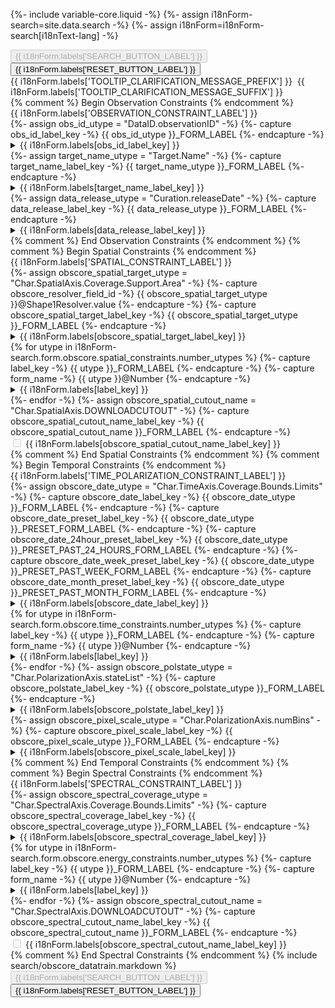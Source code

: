 {%- include variable-core.liquid -%}
{%- assign i18nForm-search=site.data.search -%}
{%- assign i18nForm=i18nForm-search[i18nText-lang] -%}

  <form id="obscoreQueryForm" name="obscoreQueryForm" class="queryForm" method="post" action="{{ i18nForm.servlet_context_path }}/find" enctype="multipart/form-data">
    <!-- Used by VOView to sort the results. -->
    <input type="hidden" name="sort_column" value="t_min"/>
    <input type="hidden" name="sort_order" value="descending"/>
    <input type="hidden" name="formName" value="adsform"/>
    <!-- Used by AdvancedSearch to pass to TAP. -->
    <input type="hidden" name="SelectList" class="ObsCore_selectlist"/>
    <input type="hidden" name="MaxRecords" value="30000"/>
    <input type="hidden" name="format" value="csv"/>
    <!-- Used by AdvancedSearch to pass to VOTV. -->
    <input type="hidden" id="max_row_limit_warning" value="{{ i18nForm.labels['MAX_ROW_LIMIT_WARNING'] }}"/>    
    <div class="col-sm-12 mrgn-tp-md mrgn-bttm-md">
        <button disabled 
                type="submit"
                class="btn btn-primary submit-query"
                value="{{ i18nForm.labels['SEARCH_BUTTON_LABEL'] }}">{{ i18nForm.labels['SEARCH_BUTTON_LABEL'] }}</button>
        <button type="reset"
                class="btn btn-default reset-query-form"
                value="{{ i18nForm.labels['RESET_BUTTON_LABEL'] }}">{{ i18nForm.labels['RESET_BUTTON_LABEL'] }}</button>
    </div>
    <div class="col-sm-12">
        {{ i18nForm.labels['TOOLTIP_CLARIFICATION_MESSAGE_PREFIX'] }}&nbsp;<span class="glyphicon glyphicon-question-sign text-info"></span>&nbsp;{{ i18nForm.labels['TOOLTIP_CLARIFICATION_MESSAGE_SUFFIX'] }}
    </div>
    <div class="wb-eqht">
        {% comment %}
        Begin Observation Constraints
        {% endcomment %}
        <div class="col-md-3 search-category hght-inhrt">
            <div class="panel panel-default hght-inhrt">
                <div class="panel-heading">{{ i18nForm.labels['OBSERVATION_CONSTRAINT_LABEL'] }}</div>
                <div class="panel-body search-constraints small">
                    {%- assign obs_id_utype = "DataID.observationID" -%}
                    {%- capture obs_id_label_key -%}
                        {{ obs_id_utype }}_FORM_LABEL
                    {%- endcapture -%}
                    <div data-toggle="popover"
                        data-container="body"
                        data-utype="{{ obs_id_utype }}"
                        data-placement="right"
                        data-title="{{ i18nForm.labels[obs_id_label_key] }}"
                        style="float:right;"
                        class="advancedsearch-tooltip glyphicon glyphicon-question-sign text-info"></div>
                    <div id="{{ obs_id_utype }}_formgroup">
                        <details id="{{ obs_id_utype }}_details">
                            <summary class="search_criteria_label_container">
                                <label for="{{ obs_id_utype }}" class="control-label search_criteria_label">{{ i18nForm.labels[obs_id_label_key] }}<span class="search_criteria_label_contents color-accent"></span></label>
                            </summary>
                            <div id="{{ obs_id_utype }}_input_decorate">
                                <input type="text" class="form-control search_criteria_input" id="{{ obs_id_utype }}" name="{{ obs_id_utype }}" />
                            </div>
                            <input type="hidden" name="Form.name" value="{{ obs_id_utype }}@Text" />
                        </details>
                    </div>
                    {%- assign target_name_utype = "Target.Name" -%}
                    {%- capture target_name_label_key -%}
                        {{ target_name_utype }}_FORM_LABEL
                    {%- endcapture -%}
                    <div data-toggle="popover"
                        data-container="body"
                        data-utype="{{ target_name_utype }}"
                        data-placement="right"
                        data-title="{{ i18nForm.labels[target_name_label_key] }}"
                        style="float:right;"
                        class="advancedsearch-tooltip glyphicon glyphicon-question-sign text-info"></div>
                    <div id="{{ target_name_utype }}_formgroup">
                        <details id="{{ target_name_utype }}_details">
                            <summary class="search_criteria_label_container">
                                <label for="{{ target_name_utype }}" class="control-label search_criteria_label">{{ i18nForm.labels[target_name_label_key] }}<span class="search_criteria_label_contents color-accent"></span></label>
                            </summary>
                            <div id="{{ target_name_utype }}_input_decorate">
                                <input type="text" class="form-control search_criteria_input" id="{{ target_name_utype }}" name="{{ target_name_utype }}" />
                            </div>
                            <input type="hidden" name="Form.name" value="{{ target_name_utype }}@Text" />
                        </details>
                    </div>
                    {%- assign data_release_utype = "Curation.releaseDate" -%}
                    {%- capture data_release_label_key -%}
                        {{ data_release_utype }}_FORM_LABEL
                    {%- endcapture -%}
                    <div data-toggle="popover"
                            data-container="body"
                            data-utype="{{ data_release_utype }}"
                            data-placement="right"
                            style="float:right;"
                            data-title="{{ i18nForm.labels[data_release_label_key] }}"
                            class="advancedsearch-tooltip glyphicon glyphicon-question-sign text-info"></div>
                    <div id="{{ data_release_utype }}_formgroup" class="form-group data_release_date_panel">
                        <details id="{{ data_release_utype }}_details">
                            <summary class="search_criteria_label_container">
                                <label for="{{ data_release_utype }}"
                                    class="control-label">{{ i18nForm.labels[data_release_label_key] }}<span class="search_criteria_label_contents color-accent"></span></label>
                            </summary>
                            <label for="{{ data_release_utype }}@PublicTimestampFormConstraint.value" id="{{ data_release_utype }}@PublicTimestampFormConstraint.value_LABEL" class="search_criteria_label control-label">
                                <input type="checkbox" class="col-md-2 align-top form-control" 
                                    data-disable-to="{{ data_release_utype }}" id="{{ data_release_utype }}@PublicTimestampFormConstraint.value" name="{{ data_release_utype }}@PublicTimestampFormConstraint.value">
                                    <span class="mrgn-lft-sm">{{ i18nForm.labels['PUBLIC_DATA_FLAG_FORM_LABEL'] }}</span><span class="search_criteria_label_contents color-accent"></span></label>
                            <div id="{{ data_release_utype }}_input_decorate">
                                <input id="{{ data_release_utype }}" name="{{ data_release_utype }}" value="" type="text"
                                    class="form-control search_criteria_input width-100 ui-form-input-validate ui_unitconversion_input" /></div>
                            <input type="hidden" name="Form.name" value="{{ data_release_utype }}@TimestampFormConstraint" />
                            <input type="hidden" name="Form.name" value="{{ data_release_utype }}@PublicTimestampFormConstraint" />
                        </details>
                    </div>
                </div>
            </div>
        </div>
        {% comment %}
        End Observation Constraints
        {% endcomment %}
        {% comment %}
        Begin Spatial Constraints
        {% endcomment %}
        <div class="col-md-3 search-category hght-inhrt">
            <div class="panel panel-default hght-inhrt">
                <div class="panel-heading">{{ i18nForm.labels['SPATIAL_CONSTRAINT_LABEL'] }}</div>
                <div class="panel-body search-constraints small">
                    {%- assign obscore_spatial_target_utype = "Char.SpatialAxis.Coverage.Support.Area" -%}
                    {%- capture obscore_resolver_field_id -%}
                        {{ obscore_spatial_target_utype }}@Shape1Resolver.value
                    {%- endcapture -%}
                    {%- capture obscore_spatial_target_label_key -%}
                        {{ obscore_spatial_target_utype }}_FORM_LABEL
                    {%- endcapture -%}
                    <div id="{{ obscore_spatial_target_utype }}_formgroup">
                        <div data-toggle="popover"
                            data-container="body"
                            data-utype="{{ obscore_spatial_target_utype }}"
                            data-placement="right"
                            style="float:right;"
                            data-title="{{ i18nForm.labels[obscore_spatial_target_label_key] }}"
                            class="advancedsearch-tooltip glyphicon glyphicon-question-sign text-info">
                        </div>
                        <details id="{{ obscore_spatial_target_utype }}_details">
                            <summary class="search_criteria_label_container">
                                <label for="{{ obscore_spatial_target_utype }}"
                                    class="control-label">{{ i18nForm.labels[obscore_spatial_target_label_key] }}<span class="search_criteria_label_contents color-accent"></span></label>
                            </summary>
                            <div class="form-group">
                                <div>
                                    <label for="{{ resolver_field_id }}"
                                        class="sub-label">{{ i18nForm.labels['RESOLVER_FORM_LABEL'] }}<span class="search_criteria_label_contents color-accent"></span>
                                        <span class="italic margin-left-small">{{ i18nForm.labels['RESOLVER_FORM_LABEL_ADDENDUM'] }}</span>
                                    </label>
                                </div>
                                <select size="1" name="{{ resolver_field_id }}" title="{{ i18nForm.labels['RESOLVER_FORM_LABEL'] }}"
                                        id="{{ resolver_field_id }}" class="resolver-select form-control">
                                    <option value="ALL">
                                        {{ i18nForm.labels['ANY_RESOLVER_FORM_LABEL'] }}
                                    </option>
                                    <option value="SIMBAD">SIMBAD</option>
                                    <option value="NED">NED</option>
                                    <option value="VIZIER">VIZIER</option>
                                    <option value="NONE">
                                        {{ i18nForm.labels['NO_RESOLVER_FORM_LABEL'] }}
                                    </option>
                                </select>
                            </div>
                            <div class="input-group">
                                <input id="{{ obscore_spatial_target_utype }}"
                                        type="text"
                                        class="form-control search_criteria_input"
                                        size="28"
                                        name="{{ obscore_spatial_target_utype }}@Shape1.value" />
                                <span id="{{ obscore_spatial_target_utype }}_target_name_resolution_status"
                                        class="input-group-addon target_name_resolution_status"></span>
                            </div>
                            <div class="text-center">
                                <span><strong>- {{ i18nForm.labels['OR_LABEL'] }} -</strong></span>
                            </div>
                            <div class="form-group">
                                <div id="{{ obscore_spatial_target_utype }}_targetList_fileInputDiv" class="">
                                    <label for="{{ obscore_spatial_target_utype }}_targetList"
                                        class="disabled" disabled>{{ i18nForm.labels['TARGET_LIST_FORM_LABEL'] }}<span
                                                class="search_criteria_label_contents color-accent"></span></label>
                                    <div>
                                    <input type="file" class="form-control file-form-control target-list"
                                            id="{{ obscore_spatial_target_utype }}_targetList" name="targetList"
                                            title="{{ i18nForm.labels['TARGET_LIST_TOOLTIP'] }}" />
                                    </div>
                                </div>
                            </div>
                            <div class="text-center">
                                <span><strong>- {{ i18nForm.labels['OR_LABEL'] }} -</strong></span>
                            </div>
                            <div class="form-group">
                                <a id="ssois_link" href="https://www.cadc-ccda.hia-iha.nrc-cnrc.gc.ca/en/ssois" target="ssois_window">
                                {{ i18nForm.labels['SSOIS_MOBILE_OBJECTS'] }}</a>
                            </div>
                            <input type="hidden" name="Form.name" value="targetList.targetList" />
                            <input type="hidden" name="Form.name" value="{{ spatial_target_utype }}@Shape1" />
                        </details>
                    </div>
                {% for utype in i18nForm-search.form.obscore.spatial_constraints.number_utypes %}
                    {%- capture label_key -%}
                        {{ utype }}_FORM_LABEL
                    {%- endcapture -%}
                    {%- capture form_name -%}
                        {{ utype }}@Number
                    {%- endcapture -%}
                    <div id="{{ utype }}_formgroup">
                        <div data-utype="{{ utype }}"
                            data-container="body"
                            data-toggle="popover"
                            data-placement="left"
                            data-title="{{ i18nForm.labels[label_key] }}"
                            style="float:right;"
                            class="advancedsearch-tooltip glyphicon glyphicon-question-sign text-info">
                        </div>
                        <details id="{{ utype }}_details">
                            <summary class="search_criteria_label_container">
                                <label for="{{ utype }}"
                                    class="control-label">{{ i18nForm.labels[label_key] }}<span class="search_criteria_label_contents color-accent"></span>
                                </label>
                            </summary>
                            <div id="{{ utype }}_input_decorate">
                                <input id="{{ utype }}"
                                    name="{{ utype }}" value="" size="15"
                                    type="text"
                                    class="form-control search_criteria_input width-100 ui-form-input-validate ui_unitconversion_input" />
                            </div>
                            <input type="hidden" name="Form.name" value="{{ form_name }}"/>
                        </details>
                    </div>
                {%- endfor -%}
                    {%- assign obscore_spatial_cutout_name = "Char.SpatialAxis.DOWNLOADCUTOUT" -%}
                    {%- capture obscore_spatial_cutout_name_label_key -%}
                        {{ obscore_spatial_cutout_name }}_FORM_LABEL
                    {%- endcapture -%}
                    <div data-toggle="popover"
                        data-container="body"
                        data-utype="{{ obscore_spatial_cutout_name }}"
                        data-placement="right"
                        style="float:right;"
                        data-title="{{ i18nForm.labels[obscore_spatial_cutout_name_label_key] }}"
                        class="advancedsearch-tooltip glyphicon glyphicon-question-sign text-info">
                    </div>
                    <div class="form-group">
                        <label for="{{ obscore_spatial_cutout_name }}" id="{{ obscore_spatial_cutout_name }}_LABEL" class="search_criteria_label control-label">
                            <input type="checkbox" disabled="disabled" name="{{ obscore_spatial_cutout_name }}" id="{{ obscore_spatial_cutout_name }}" />
                            {{ i18nForm.labels[obscore_spatial_cutout_name_label_key] }}
                        </label>
                        <input type="hidden" name="Form.name" disabled="disabled"/>
                    </div>
                </div>
            </div>
        </div>
        {% comment %}
        End Spatial Constraints
        {% endcomment %}
        {% comment %}
        Begin Temporal Constraints
        {% endcomment %}
        <div class="col-md-3 search-category hght-inhrt">
            <div class="panel panel-default hght-inhrt">
                <div class="panel-heading">{{ i18nForm.labels['TIME_POLARIZATION_CONSTRAINT_LABEL'] }}</div>
                <div class="panel-body search-constraints small">
                {%- assign obscore_date_utype = "Char.TimeAxis.Coverage.Bounds.Limits" -%}
                {%- capture obscore_date_label_key -%}
                    {{ obscore_date_utype }}_FORM_LABEL
                {%- endcapture -%}
                {%- capture obscore_date_preset_label_key -%}
                    {{ obscore_date_utype }}_PRESET_FORM_LABEL
                {%- endcapture -%}
                {%- capture obscore_date_24hour_preset_label_key -%}
                    {{ obscore_date_utype }}_PRESET_PAST_24_HOURS_FORM_LABEL
                {%- endcapture -%}
                {%- capture obscore_date_week_preset_label_key -%}
                    {{ obscore_date_utype }}_PRESET_PAST_WEEK_FORM_LABEL
                {%- endcapture -%}
                {%- capture obscore_date_month_preset_label_key -%}
                    {{ obscore_date_utype }}_PRESET_PAST_MONTH_FORM_LABEL
                {%- endcapture -%}
                    <div id="{{ obscore_date_utype }}_formgroup">
                        <div id="{{ obscore_date_utype }}_tooltip"
                            data-toggle="popover"
                            data-container="body"
                            data-placement="left"
                            style="float:right;"
                            data-utype="{{ obscore_date_utype }}"
                            data-title="{{ i18nForm.labels[obscore_date_label_key] }}"
                            class="advancedsearch-tooltip glyphicon glyphicon-question-sign text-info"></div>
                        <details id="{{ obscore_date_utype }}_details">
                            <summary class="search_criteria_label_container">
                                <label for="{{ obscore_date_utype }}" class="control-label">{{ i18nForm.labels[obscore_date_label_key] }}
                                    <span class="search_criteria_label_contents color-accent"></span></label>
                            </summary>
                            <div id="{{ obscore_date_utype }}_input_decorate">
                                <input id="{{ obscore_date_utype }}"
                                        name="{{ obscore_date_utype }}@Date.value" value="" size="20"
                                        type="text" data-assoc-field="{{ obscore_date_utype }}_PRESET"
                                        class="form-control search_criteria_input width-100
                                                ui-form-input-validate
                                                ui_unitconversion_input"/>
                            </div>
                            <div class="text-center">
                            <span><strong>- {{ i18nForm.labels["OR_LABEL"] }} -</strong></span>
                            </div>
                            <div class="form-group">
                            <label class="sub-label" for="{{ obscore_date_utype }}_PRESET">{{ i18nForm.labels[obscore_date_preset_label_key] }}
                                <span class="search_criteria_label_contents color-accent"></span>
                            </label>
                            <select id="{{ obscore_date_utype }}_PRESET"
                                    data-assoc-field="{{ obscore_date_utype }}" name="{{ obscore_date_utype }}_PRESET@Date.value"
                                    class="form-control search_criteria_input ui_unitconversion_input preset-date width-100">
                                <option value=""></option>
                                <option value="PAST_24_HOURS">{{ i18nForm.labels[obscore_date_24hour_preset_label_key] }}</option>
                                <option value="PAST_WEEK">{{ i18nForm.labels[obscore_date_week_preset_label_key] }}</option>
                                <option value="PAST_MONTH">{{ i18nForm.labels[obscore_date_month_preset_label_key] }}</option>
                            </select>
                            </div>
                            <input type="hidden" name="Form.name" value="{{ obscore_date_utype }}@Date"/>
                        </details>
                    </div>
                    {% for utype in i18nForm-search.form.obscore.time_constraints.number_utypes %}
                    {%- capture label_key -%}
                        {{ utype }}_FORM_LABEL
                    {%- endcapture -%}
                    {%- capture form_name -%}
                        {{ utype }}@Number
                    {%- endcapture -%}
                    <div id="{{ utype }}_formgroup">
                        <div data-utype="{{ utype }}"
                            data-container="body"
                            data-toggle="popover"
                            data-placement="left"
                            data-title="{{ i18nForm.labels[label_key] }}"
                            style="float:right;"
                            class="advancedsearch-tooltip glyphicon glyphicon-question-sign text-info">
                        </div>
                        <details id="{{ utype }}_details">
                            <summary class="search_criteria_label_container">
                                <label for="{{ utype }}"
                                    class="control-label">{{ i18nForm.labels[label_key] }}<span class="search_criteria_label_contents color-accent"></span>
                                </label>
                            </summary>
                            <div id="{{ utype }}_input_decorate">
                                <input id="{{ utype }}"
                                    name="{{ utype }}" value="" size="15"
                                    type="text"
                                    class="form-control search_criteria_input width-100 ui-form-input-validate ui_unitconversion_input" />
                            </div>
                            <input type="hidden" name="Form.name" value="{{ form_name }}"/>
                        </details>
                    </div>
                    {%- endfor -%}
                    {%- assign obscore_polstate_utype = "Char.PolarizationAxis.stateList" -%}
                    {%- capture obscore_polstate_label_key -%}
                        {{ obscore_polstate_utype }}_FORM_LABEL
                    {%- endcapture -%}
                    <div data-toggle="popover"
                        data-container="body"
                        data-utype="{{ obscore_polstate_utype }}"
                        data-placement="right"
                        data-title="{{ i18nForm.labels[obscore_polstate_label_key] }}"
                        style="float:right;"
                        class="advancedsearch-tooltip glyphicon glyphicon-question-sign text-info"></div>
                    <div id="{{ obscore_polstate_utype }}_formgroup">
                        <details id="{{ obscore_polstate_utype }}_details">
                            <summary class="search_criteria_label_container">
                                <label for="{{ obscore_polstate_utype }}" class="control-label search_criteria_label">{{ i18nForm.labels[obscore_polstate_label_key] }}<span class="search_criteria_label_contents color-accent"></span></label>
                            </summary>
                            <div id="{{ obscore_polstate_utype }}_input_decorate">
                                <input type="text" class="form-control search_criteria_input" id="{{ obscore_polstate_utype }}" name="{{ obscore_polstate_utype }}" />
                            </div>
                            <input type="hidden" name="Form.name" value="{{ obscore_polstate_utype }}@Text" />
                        </details>
                    </div>
                    {%- assign obscore_pixel_scale_utype = "Char.PolarizationAxis.numBins" -%}
                    {%- capture obscore_pixel_scale_label_key -%}
                        {{ obscore_pixel_scale_utype }}_FORM_LABEL
                    {%- endcapture -%}
                    <div id="{{ obscore_pixel_scale_utype }}_formgroup">
                        <div data-utype="{{ obscore_pixel_scale_utype }}"
                            data-toggle="popover"
                            data-container="body"
                            data-placement="left"
                            data-title="{{ i18nForm.labels[obscore_pixel_scale_label_key] }}"
                            style="float:right;"
                            class="advancedsearch-tooltip glyphicon glyphicon-question-sign text-info">
                        </div>
                        <details id="{{ obscore_pixel_scale_utype }}_details">
                            <summary class="search_criteria_label_container">
                                <label for="{{ obscore_pixel_scale_utype }}"
                                    class="control-label">{{ i18nForm.labels[obscore_pixel_scale_label_key] }}<span class="search_criteria_label_contents color-accent"></span>
                                </label>
                            </summary>
                            <div id="{{ obscore_pixel_scale_utype }}_input_decorate">
                                <input id="{{ obscore_pixel_scale_utype }}"
                                    name="{{ obscore_pixel_scale_utype }}" value="" size="15"
                                    type="text"
                                    class="form-control search_criteria_input width-100 ui-form-input-validate ui_unitconversion_input" />
                            </div>
                            <input type="hidden" name="Form.name" value="{{ obscore_pixel_scale_utype }}@Number"/>
                        </details>
                    </div>
                </div>
            </div>
        </div>
        {% comment %}
        End Temporal Constraints
        {% endcomment %}
        {% comment %}
        Begin Spectral Constraints
        {% endcomment %}
        <div class="col-md-3 search-category hght-inhrt">
            <div class="panel panel-default hght-inhrt">
                <div class="panel-heading">{{ i18nForm.labels['SPECTRAL_CONSTRAINT_LABEL'] }}</div>
                <div class="panel-body search-constraints small">
                    {%- assign obscore_spectral_coverage_utype = "Char.SpectralAxis.Coverage.Bounds.Limits" -%}
                    {%- capture obscore_spectral_coverage_label_key -%}
                        {{ obscore_spectral_coverage_utype }}_FORM_LABEL
                    {%- endcapture -%}
                    <div id="{{ obscore_spectral_coverage_utype }}_formgroup">
                        <div data-toggle="popover"
                            data-container="body"
                            data-utype="{{ obscore_spectral_coverage_utype }}"
                            data-placement="left"
                            style="float:right;"
                            data-title="{{ i18nForm.labels[obscore_spectral_coverage_label_key] }}"
                            class="advancedsearch-tooltip glyphicon glyphicon-question-sign text-info">
                        </div>
                        <details id="{{ obscore_spectral_coverage_utype }}_details">
                            <summary class="search_criteria_label_container">
                                <label for="{{ obscore_spectral_coverage_utype }}"
                                    class="control-label search_criteria_label">{{ i18nForm.labels[obscore_spectral_coverage_label_key] }}
                                    <span class="search_criteria_label_contents color-accent"></span></label>
                            </summary>
                            <div id="{{ obscore_spectral_coverage_utype }}_input_decorate">
                                <input id="{{ obscore_spectral_coverage_utype }}"
                                        name="{{ obscore_spectral_coverage_utype }}@Energy.value" value="" size="20"
                                        type="text"
                                        class="form-control search_criteria_input width-100 ui-form-input-validate ui_unitconversion_input"/>
                            </div>
                            <input type="hidden" name="Form.name" value="{{ obscore_spectral_coverage_utype }}@Energy" />
                        </details>
                    </div>
                {% for utype in i18nForm-search.form.obscore.energy_constraints.number_utypes %}
                    {%- capture label_key -%}
                        {{ utype }}_FORM_LABEL
                    {%- endcapture -%}
                    {%- capture form_name -%}
                        {{ utype }}@Number
                    {%- endcapture -%}
                    <div id="{{ utype }}_formgroup">
                        <div data-utype="{{ utype }}"
                            data-container="body"
                            data-toggle="popover"
                            data-placement="left"
                            data-title="{{ i18nForm.labels[label_key] }}"
                            style="float:right;"
                            class="advancedsearch-tooltip glyphicon glyphicon-question-sign text-info">
                        </div>
                        <details id="{{ utype }}_details">
                            <summary class="search_criteria_label_container">
                                <label for="{{ utype }}"
                                    class="control-label">{{ i18nForm.labels[label_key] }}<span class="search_criteria_label_contents color-accent"></span>
                                </label>
                            </summary>
                            <div id="{{ utype }}_input_decorate">
                                <input id="{{ utype }}"
                                    name="{{ utype }}" value="" size="15"
                                    type="text"
                                    class="form-control search_criteria_input width-100 ui-form-input-validate ui_unitconversion_input" />
                            </div>
                            <input type="hidden" name="Form.name" value="{{ form_name }}"/>
                        </details>
                    </div>
                {%- endfor -%}
                    {%- assign obscore_spectral_cutout_name = "Char.SpectralAxis.DOWNLOADCUTOUT" -%}
                    {%- capture obscore_spectral_cutout_name_label_key -%}
                        {{ obscore_spectral_cutout_name }}_FORM_LABEL
                    {%- endcapture -%}
                    <div data-toggle="popover"
                        data-container="body"
                        data-utype="{{ obscore_spectral_cutout_name }}"
                        data-placement="right"
                        style="float:right;"
                        data-title="{{ i18nForm.labels[obscore_spectral_cutout_name_label_key] }}"
                        class="advancedsearch-tooltip glyphicon glyphicon-question-sign text-info">
                    </div>
                    <div class="form-group">
                        <label for="{{ obscore_spectral_cutout_name }}" id="{{ obscore_spectral_cutout_name }}_LABEL" class="search_criteria_label control-label">
                            <input type="checkbox" disabled="disabled" name="{{ obscore_spectral_cutout_name }}" id="{{ obscore_spectral_cutout_name }}" />
                            {{ i18nForm.labels[obscore_spectral_cutout_name_label_key] }}
                        </label>
                        <input type="hidden" name="Form.name" disabled="disabled"/>
                    </div>
                </div>
            </div>
        </div>
        {% comment %}
        End Spectral Constraints
        {% endcomment %}
        {% include search/obscore_datatrain.markdown %}
    </div>
    <div class="col-sm-12 mrgn-tp-md mrgn-bttm-md">
        <button disabled
                type="submit"
                class="btn btn-primary submit-query"
                value="{{ i18nForm.labels['SEARCH_BUTTON_LABEL'] }}">
        {{ i18nForm.labels['SEARCH_BUTTON_LABEL'] }}
        </button>
        <button type="reset"
                class="btn btn-default reset-query-form"
                value="reset">
        {{ i18nForm.labels['RESET_BUTTON_LABEL'] }}
        </button>
    </div>
</form>
